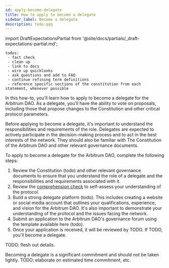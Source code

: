```yaml
---
id: apply-become-delegate
title: How to apply to become a delegate
sidebar_label: Become a delegate
description: todo:qqq
---
```


import DraftExpectationsPartial from '@site/docs/partials/_draft-expectations-partial.md'; 

<DraftExpectationsPartial />

```
todos: 
 - fact check
 - clean up
 - link to docs
 - wire up quicklooks
 - ask questions and add to FAQ
 - continue refining term definitions
 - reference specific sections of the constitution from each statement, whenever possible
```

In this how-to, you'll learn how to apply to become a delegate for the Arbitrum DAO. As a delegate, you'll have the ability to vote on proposals, including those that propose changes to the Constitution and other critical protocol parameters.

Before applying to become a delegate, it's important to understand the responsibilities and requirements of the role. Delegates are expected to actively participate in the decision-making process and to act in the best interests of the network. They should also be familiar with The Constitution of the Arbitrum DAO and other relevant governance documents.

To apply to become a delegate for the Arbitrum DAO, complete the following steps:

 1. Review the Constitution (todo) and other relevant governance documents to ensure that you understand the role of a delegate and the responsibilities and requirements associated with it.
 2. Review the [comprehension check](../comprehension-check.md) to self-assess your understanding of the protocol.
 3. Build a strong delegate platform (todo). This includes creating a website or social media account that outlines your qualifications, experience, and vision for the Arbitrum DAO. It's also important to demonstrate your understanding of the protocol and the issues facing the network.
 4. Submit an application to the Arbitrum DAO's governance forum using the template available here (todo).
 5. Once your application is received, it will be reviewed by TODO. If TODO, you'll become a delegate.

TODO: flesh out details.

Becoming a delegate is a significant commitment and should not be taken lightly. TODO: elaborate on estimated time commitment, etc.